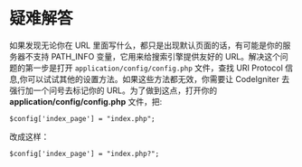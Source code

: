 # 疑难解答

如果发现无论你在 URL 里面写什么，都只是出现默认页面的话，有可能是你的服务器不支持 PATH_INFO 变量，它用来给搜索引擎提供友好的 URL。解决这个问题的第一步是打开 `application/config/config.php` 文件，查找 URI Protocol 信息,你可以试试其他的设置方法。如果这些方法都无效，你需要让 CodeIgniter 去强行加一个问号去标记你的 URL。为了做到这点，打开你的 **application/config/config.php** 文件，把:

	$config['index_page'] = "index.php";

改成这样：

	$config['index_page'] = "index.php?";
